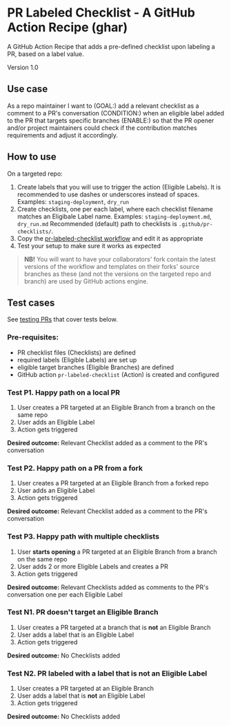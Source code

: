 # PR Labeled Checklist - A GitHub Action Recipe (ghar)

A GitHub Action Recipe that adds a pre-defined checklist
upon labeling a PR, based on a label value.

Version 1.0

## Use case

As a repo maintainer I want to 
(GOAL:) add a relevant checklist as a comment to a PR's conversation
(CONDITION:) when an eligible label added to the PR that targets specific branches
(ENABLE:) so that the PR opener and/or project maintainers
could check if the contribution matches requirements
and adjust it accordingly.

## How to use

On a targeted repo:
1. Create labels that you will use to trigger the action (Eligible Labels).
   It is recommended to use dashes or underscores instead of spaces.
   Examples: `staging-deployment`, `dry_run`
1. Create checklists, one per each label, where each checklist filename matches an Eligibale Label name.
   Examples: `staging-deployment.md`, `dry_run.md`
   Recommended (default) path to checklists is `.github/pr-checklists/`.
1. Copy the [pr-labeled-checklist workflow](.github/workflows/pr-labeled-checklist.yml) and edit it as appropriate
1. Test your setup to make sure it works as expected

> **NB!** You will want to have your collaborators' fork contain the latest
> versions of the workflow and templates on their forks' source branches as
> these (and not the versions on the targeted repo and branch) are used by GitHub actions engine.

## Test cases

See [testing PRs](https://github.com/OleksiyRudenko/ghar-pr-checklist/pulls?q=is%3Apr+is%3Aclosed+label%3ATest)
that cover tests below.

### Pre-requisites:
- PR checklist files (Checklists) are defined
- required labels (Eligible Labels) are set up
- eligible target branches (Eligible Branches) are defined
- GitHub action `pr-labeled-checklist` (Action) is created and configured

### Test P1. Happy path on a local PR

1. User creates a PR targeted at an Eligible Branch from a branch on the same repo
1. User adds an Eligible Label
1. Action gets triggered

**Desired outcome:** Relevant Checklist added as a comment to the PR's conversation

### Test P2. Happy path on a PR from a fork

1. User creates a PR targeted at an Eligible Branch from a forked repo
1. User adds an Eligible Label
1. Action gets triggered

**Desired outcome:** Relevant Checklist added as a comment to the PR's conversation

### Test P3. Happy path with multiple checklists

1. User **starts opening** a PR targeted at an Eligible Branch from a branch on the same repo
1. User adds 2 or more Eligible Labels and creates a PR
1. Action gets triggered

**Desired outcome:** Relevant Checklists added as comments to the PR's conversation
one per each Eligible Label

### Test N1. PR doesn't target an Eligible Branch

1. User creates a PR targeted at a branch that is **not** an Eligible Branch
1. User adds a label that is an Eligible Label
1. Action gets triggered

**Desired outcome:** No Checklists added

### Test N2. PR labeled with a label that is not an Eligible Label

1. User creates a PR targeted at an Eligible Branch
1. User adds a label that is **not** an Eligible Label
1. Action gets triggered

**Desired outcome:** No Checklists added
